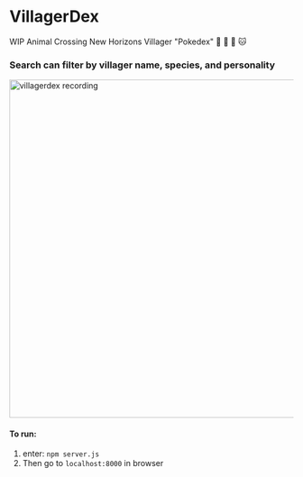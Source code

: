 # VillagerDex

WIP Animal Crossing New Horizons Villager "Pokedex" :iphone: :penguin: :hamster: :cat: 

### Search can filter by villager name, species, and personality 

<img src="./villagerdex.gif" alt="villagerdex recording" width="800" height="600">

#### To run:
1. enter: ```npm server.js ```
2. Then go to ```localhost:8000``` in browser